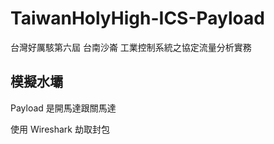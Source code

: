 # TaiwanHolyHigh-ICS-Payload

台灣好厲駭第六屆 台南沙崙
工業控制系統之協定流量分析實務

## 模擬水壩

Payload 是開馬達跟關馬達

使用 Wireshark 劫取封包
